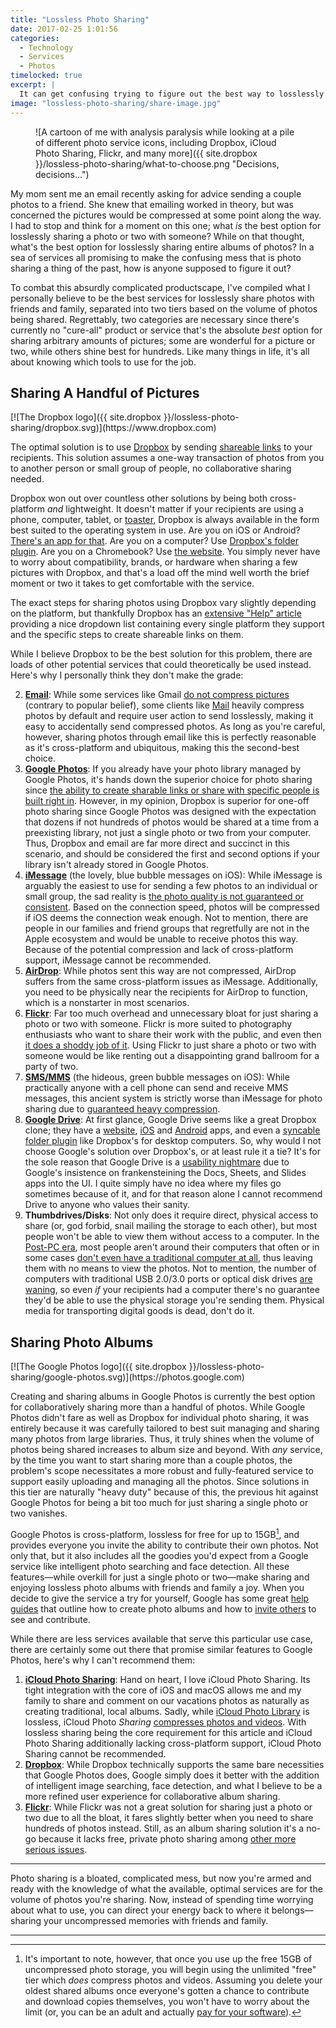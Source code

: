 ```yaml
---
title: "Lossless Photo Sharing"
date: 2017-02-25 1:01:56
categories:
  - Technology
  - Services
  - Photos
timelocked: true
excerpt: |
  It can get confusing trying to figure out the best way to losslessly share photos with someone, but I’m here to help!
image: "lossless-photo-sharing/share-image.jpg"
---
```


<figure markdown="1" class="edge-to-edge small">
![A cartoon of me with analysis paralysis while looking at a pile of different photo service icons, including Dropbox, iCloud Photo Sharing, Flickr, and many more]({{ site.dropbox }}/lossless-photo-sharing/what-to-choose.png "Decisions, decisions...")
</figure>

My mom sent me an email recently asking for advice sending a couple photos to a friend. She knew that emailing worked in theory, but was concerned the pictures would be compressed at some point along the way. I had to stop and think for a moment on this one; what *is* the best option for losslessly sharing a photo or two with someone? While on that thought, what's the best option for losslessly sharing entire albums of photos? In a sea of services all promising to make the confusing mess that is photo sharing a thing of the past, how is anyone supposed to figure it out?

<a id="resume-from-break"></a>
To combat this absurdly complicated productscape, I've compiled what I personally believe to be the best services for losslessly share photos with friends and family, separated into two tiers based on the volume of photos being shared. Regrettably, two categories are necessary since there's currently no "cure-all" product or service that's the absolute *best* option for sharing arbitrary amounts of pictures; some are wonderful for a picture or two, while others shine best for hundreds. Like many things in life, it's all about knowing which tools to use for the job.

<!--break-->

Sharing A Handful of Pictures
-----------------------------

<div markdown="1" class="half-inline">
[![The Dropbox logo]({{ site.dropbox }}/lossless-photo-sharing/dropbox.svg)](https://www.dropbox.com)
</div>

The optimal solution is to use [Dropbox](https://www.dropbox.com) by sending [shareable links](https://www.dropbox.com/en/help/167) to your recipients. This solution assumes a one-way transaction of photos from you to another person or small group of people, no collaborative sharing needed.

Dropbox won out over countless other solutions by being both cross-platform *and* lightweight. It doesn't matter if your recipients are using a phone, computer, tablet, or [toaster](https://www.google.com/search?q=dropbox+on+chromebook&oq=dropbox+on+chromebook&gs_l=serp.3..0i71k1l8.0.0.0.8908.0.0.0.0.0.0.0.0..0.0....0...1c..64.serp..0.0.0.2wxI0khBaEg), Dropbox is always available in the form best suited to the operating system in use. Are you on iOS or Android? [There's an app for that](https://itunes.apple.com/us/app/dropbox/id327630330?mt=8). Are you on a computer? Use [Dropbox's folder plugin](https://www.dropbox.com/install). Are you on a Chromebook? Use [the website](https://www.dropbox.com). You simply never have to worry about compatibility, brands, or hardware when sharing a few pictures with Dropbox, and that's a load off the mind well worth the brief moment or two it takes to get comfortable with the service.

The exact steps for sharing photos using Dropbox vary slightly depending on the platform, but thankfully Dropbox has an [extensive "Help" article](https://www.dropbox.com/en/help/167) providing a nice dropdown list containing every single platform they support and the specific steps to create shareable links on them.

While I believe Dropbox to be the best solution for this problem, there are loads of other potential services that could theoretically be used instead. Here's why I personally think they don't make the grade:

2. [__Email__](https://www.google.com/gmail/about/): While some services like Gmail [do not compress pictures](https://productforums.google.com/forum/#!topic/gmail/9rNm4s3UI40) (contrary to popular belief), some clients like [Mail](https://support.apple.com/mail) heavily compress photos by default and require user action to send losslessly, making it easy to accidentally send compressed photos. As long as you're careful, however, sharing photos through email like this is perfectly reasonable as it's cross-platform and ubiquitous, making this the second-best choice.
2. [__Google Photos__](https://photos.google.com): If you already have your photo library managed by Google Photos, it's hands down the superior choice for photo sharing since [the ability to create sharable links or share with specific people is built right in](https://support.google.com/photos/answer/6131416?co=GENIE.Platform%3DAndroid&hl=en&oco=0). However, in my opinion, Dropbox is superior for one-off photo sharing since Google Photos was designed with the expectation that dozens if not hundreds of photos would be shared at a time from a preexisting library, not just a single photo or two from your computer. Thus, Dropbox and email are far more direct and succinct in this scenario, and should be considered the first and second options if your library isn't already stored in Google Photos.
2. [__iMessage__](https://support.apple.com/explore/messages) (the lovely, blue bubble messages on iOS): While iMessage is arguably the easiest to use for sending a few photos to an individual or small group, the sad reality is [the photo quality is not guaranteed or consistent](https://discussions.apple.com/thread/5410614?start=0&tstart=0). Based on the connection speed, photos will be compressed if iOS deems the connection weak enough. Not to mention, there are people in our families and friend groups that regretfully are not in the Apple ecosystem and would be unable to receive photos this way. Because of the potential compression and lack of cross-platform support, iMessage cannot be recommended.
3. [__AirDrop__](https://support.apple.com/en-us/HT204144): While photos sent this way are not compressed, AirDrop suffers from the same cross-platform issues as iMessage. Additionally, you need to be physically near the recipients for AirDrop to function, which is a nonstarter in most scenarios.
4. [__Flickr__](https://www.flickr.com): Far too much overhead and unnecessary bloat for just sharing a photo or two with someone. Flickr is more suited to photography enthusiasts who want to share their work with the public, and even then [it does a shoddy job of it](https://petapixel.com/2016/09/22/yahoo-reportedly-hacked-change-flickr-password-now/). Using Flickr to just share a photo or two with someone would be like renting out a disappointing grand ballroom for a party of two.
5. [__SMS/MMS__](https://en.wikipedia.org/wiki/Short_Message_Service) (the hideous, green bubble messages on iOS): While practically anyone with a cell phone can send and receive <span class="small-caps">MMS</span> messages, this ancient system is strictly worse than iMessage for photo sharing due to [guaranteed heavy compression](https://www.reddit.com/r/nexus6/comments/2r7il8/why_are_my_mms_photos_so_compressed_and_low/).
6. [__Google Drive__](https://www.google.com/drive/): At first glance, Google Drive seems like a great Dropbox clone; they have a [website](http://drive.google.com), [iOS](https://itunes.apple.com/us/app/google-drive-free-online-storage/id507874739?mt=8) and [Android](https://play.google.com/store/apps/details?id=com.google.android.apps.docs&hl=en) apps, and even a [syncable folder plugin](https://tools.google.com/dlpage/drive) like Dropbox's for desktop computers. So, why would I not choose Google's solution over Dropbox's, or at least rule it a tie? It's for the sole reason that Google Drive is a [usability nightmare](https://productforums.google.com/forum/#!topic/drive/6IfsL5miaeM) due to Google's insistence on frankensteining the Docs, Sheets, and Slides apps into the UI. I quite simply have no idea where my files go sometimes because of it, and for that reason alone I cannot recommend Drive to anyone who values their sanity.
7. __Thumbdrives/Disks__: Not only does it require direct, physical access to share (or, god forbid, snail mailing the storage to each other), but most people won't be able to view them without access to a computer. In the [Post-PC era](https://en.wikipedia.org/wiki/Post-PC_era), most people aren't around their computers that often or in some cases [don't even have a traditional computer at all](https://www.macstories.net/stories/ipad-air-2-review-why-the-ipad-became-my-main-computer/), thus leaving them with no means to view the photos. Not to mention, the number of computers with traditional USB 2.0/3.0 ports or optical disk drives [are waning](https://arstechnica.com/video/2016/11/the-2016-13-and-15-inch-touch-bar-macbook-pros-reviewed/), so even *if* your recipients had a computer there's no guarantee they'd be able to use the physical storage you're sending them. Physical media for transporting digital goods is dead, don't do it.

Sharing Photo Albums
--------------------

<div markdown="1" class="half-inline">
[![The Google Photos logo]({{ site.dropbox }}/lossless-photo-sharing/google-photos.svg)](https://photos.google.com)
</div>

Creating and sharing albums in Google Photos is currently the best option for collaboratively sharing more than a handful of photos. While Google Photos didn't fare as well as Dropbox for individual photo sharing, it was entirely because it was carefully tailored to best suit managing and sharing many photos from large libraries. Thus, it truly shines when the volume of photos being shared increases to album size and beyond. With *any* service, by the time you want to start sharing more than a couple photos, the problem's scope necessitates a more robust and fully-featured service to support easily uploading and managing all the photos. Since solutions in this tier are naturally "heavy duty" because of this, the previous hit against Google Photos for being a bit too much for just sharing a single photo or two vanishes.

Google Photos is cross-platform, lossless for free for up to 15GB[^free-tier], and provides everyone you invite the ability to contribute their own photos. Not only that, but it also includes all the goodies you'd expect from a Google service like intelligent photo searching and face detection. All these features&mdash;while overkill for just a single photo or two&mdash;make sharing and enjoying lossless photo albums with friends and family a joy. When you decide to give the service a try for yourself, Google has some great [help guides](https://support.google.com/photos/?hl=en#topic=6128818) that outline how to create photo albums and how to [invite others](https://support.google.com/photos/answer/6280921?hl=en) to see and contribute.

While there are less services available that serve this particular use case, there are certainly some out there that promise similar features to Google Photos, here's why I can't recommend them:

1. [__iCloud Photo Sharing__](https://support.apple.com/en-us/HT202786): Hand on heart, I love iCloud Photo Sharing. Its tight integration with the core of iOS and macOS allows me and my family to share and comment on our vacations photos as naturally as creating traditional, local albums. Sadly, while [iCloud Photo Library](http://www.apple.com/icloud/photos/) is lossless, iCloud Photo *Sharing* [compresses photos and videos](https://support.apple.com/en-us/HT202786). With lossless sharing being the core requirement for this article and iCloud Photo Sharing additionally lacking cross-platform support, iCloud Photo Sharing cannot be recommended.
2. [__Dropbox__](https://www.dropbox.com/en/help/498): While Dropbox technically supports the same bare necessities that Google Photos does, Google simply does it better with the addition of intelligent image searching, face detection, and what I believe to be a more refined user experience for collaborative album sharing.
3. [__Flickr__](https://www.flickr.com): While Flickr was not a great solution for sharing just a photo or two due to all the bloat, it fares slightly better when you need to share hundreds of photos instead. Still, as an album sharing solution it's a no-go because it lacks free, private photo sharing among [other more serious issues](http://www.dailymail.co.uk/news/article-3805783/You-Yahoo-account-not-realize-use-Flickr-Tumblr-play-fantasy-sport-affected-massive-breach-500-million-accounts.html).

---------------------------

Photo sharing is a bloated, complicated mess, but now you're armed and ready with the knowledge of what the available, optimal services are for the volume of photos you're sharing. Now, instead of spending time worrying about what to use, you can direct your energy back to where it belongs&mdash;sharing your uncompressed memories with friends and family.

----------------------------

[^free-tier]: It's important to note, however, that once you use up the free 15GB of uncompressed photo storage, you will begin using the unlimited "free" tier which *does* compress photos and videos. Assuming you delete your oldest shared albums once everyone's gotten a chance to contribute and download copies themselves, you won't have to worry about the limit (or, you can be an adult and actually [pay for your software](https://techcrunch.com/2011/04/05/gmail-new-deal/)).